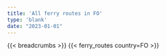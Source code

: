 ```yaml
---
title: 'All ferry routes in FO'
type: 'blank'
date: "2023-01-01"
---
```


{{< breadcrumbs >}}
{{< ferry_routes country=FO >}}
